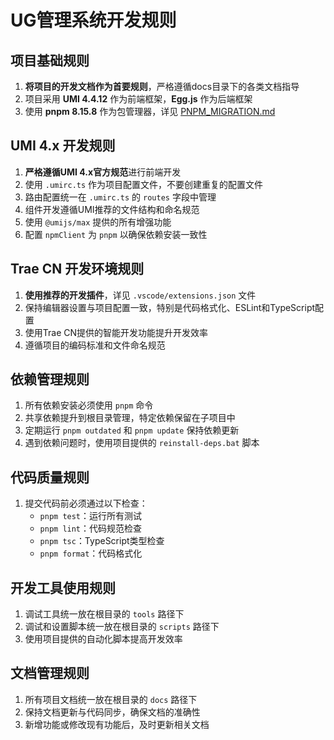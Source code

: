 # UG管理系统开发规则

## 项目基础规则
1. **将项目的开发文档作为首要规则**，严格遵循docs目录下的各类文档指导
2. 项目采用 **UMI 4.4.12** 作为前端框架，**Egg.js** 作为后端框架
3. 使用 **pnpm 8.15.8** 作为包管理器，详见 [PNPM_MIGRATION.md](../PNPM_MIGRATION.md)

## UMI 4.x 开发规则
1. **严格遵循UMI 4.x官方规范**进行前端开发
2. 使用 `.umirc.ts` 作为项目配置文件，不要创建重复的配置文件
3. 路由配置统一在 `.umirc.ts` 的 `routes` 字段中管理
4. 组件开发遵循UMI推荐的文件结构和命名规范
5. 使用 `@umijs/max` 提供的所有增强功能
6. 配置 `npmClient` 为 `pnpm` 以确保依赖安装一致性

## Trae CN 开发环境规则
1. **使用推荐的开发插件**，详见 `.vscode/extensions.json` 文件
2. 保持编辑器设置与项目配置一致，特别是代码格式化、ESLint和TypeScript配置
3. 使用Trae CN提供的智能开发功能提升开发效率
4. 遵循项目的编码标准和文件命名规范

## 依赖管理规则
1. 所有依赖安装必须使用 `pnpm` 命令
2. 共享依赖提升到根目录管理，特定依赖保留在子项目中
3. 定期运行 `pnpm outdated` 和 `pnpm update` 保持依赖更新
4. 遇到依赖问题时，使用项目提供的 `reinstall-deps.bat` 脚本

## 代码质量规则
1. 提交代码前必须通过以下检查：
   - `pnpm test`：运行所有测试
   - `pnpm lint`：代码规范检查
   - `pnpm tsc`：TypeScript类型检查
   - `pnpm format`：代码格式化

## 开发工具使用规则
1. 调试工具统一放在根目录的 `tools` 路径下
2. 调试和设置脚本统一放在根目录的 `scripts` 路径下
3. 使用项目提供的自动化脚本提高开发效率

## 文档管理规则
1. 所有项目文档统一放在根目录的 `docs` 路径下
2. 保持文档更新与代码同步，确保文档的准确性
3. 新增功能或修改现有功能后，及时更新相关文档